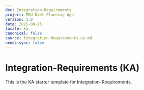 ```yaml
---
doc: Integration-Requirements
project: PKU Diet Planning App
version: 1.0
date: 2025-08-15
locale: ka
canonical: false
source: Integration-Requirements.en.md
needs-sync: false
---
```


# Integration-Requirements (KA)

This is the KA starter template for Integration-Requirements.
